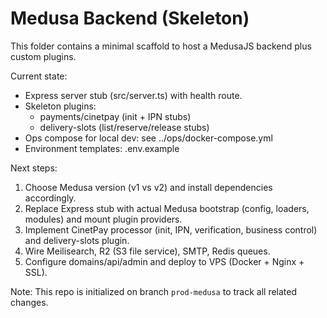 # Medusa Backend (Skeleton)

This folder contains a minimal scaffold to host a MedusaJS backend plus custom plugins.

Current state:
- Express server stub (src/server.ts) with health route.
- Skeleton plugins:
  - payments/cinetpay (init + IPN stubs)
  - delivery-slots (list/reserve/release stubs)
- Ops compose for local dev: see ../ops/docker-compose.yml
- Environment templates: .env.example

Next steps:
1) Choose Medusa version (v1 vs v2) and install dependencies accordingly.
2) Replace Express stub with actual Medusa bootstrap (config, loaders, modules) and mount plugin providers.
3) Implement CinetPay processor (init, IPN, verification, business control) and delivery-slots plugin.
4) Wire Meilisearch, R2 (S3 file service), SMTP, Redis queues.
5) Configure domains/api/admin and deploy to VPS (Docker + Nginx + SSL).

Note: This repo is initialized on branch `prod-medusa` to track all related changes.
